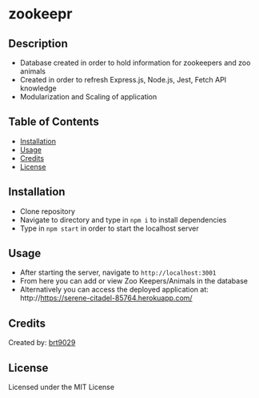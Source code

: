 # zookeepr

## Description
- Database created in order to hold information for zookeepers and zoo animals
- Created in order to refresh Express.js, Node.js, Jest, Fetch API knowledge
- Modularization and Scaling of application


## Table of Contents
- [Installation](#installation)
- [Usage](#usage)
- [Credits](#credits)
- [License](#license)

## Installation
- Clone repository
- Navigate to directory and type in ```npm i``` to install dependencies
- Type in ```npm start``` in order to start the localhost server

## Usage
- After starting the server, navigate to ```http://localhost:3001```
- From here you can add or view Zoo Keepers/Animals in the database
- Alternatively you can access the deployed application at: http://https://serene-citadel-85764.herokuapp.com/

## Credits
Created by: [brt9029](wwww.github.com/brt9029 "GitHub Profile Link")

## License
Licensed under the MIT License